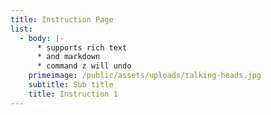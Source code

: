 ```yaml
---
title: Instruction Page
list:
  - body: |-
      * supports rich text
      * and markdown
      * command z will undo
    primeimage: /public/assets/uploads/talking-heads.jpg
    subtitle: Sub title
    title: Instruction 1
---
```


